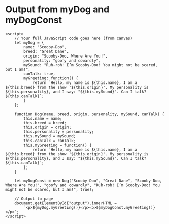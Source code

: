 <!DOCTYPE html>
<html>
<head>
    <title>myDog Output</title>
</head>
<body>
    <h1>Output from myDog and myDogConst</h1>
    <div id="output"></div>

    <script>
        // Your full JavaScript code goes here (from canvas)
        let myDog = {
            name: "Scooby-Doo",
            breed: "Great Dane",
            origin: "Scooby-Doo, Where Are You!",
            personality: "goofy and cowardly",
            mySound: "Ruh-roh! I’m Scooby-Doo! You might not be scared, but I am!",
            canTalk: true,
            myGreeting: function() {
                return `Hello, my name is ${this.name}, I am a ${this.breed} from the show '${this.origin}'. My personality is ${this.personality}, and I say: "${this.mySound}". Can I talk? ${this.canTalk}`;
            }
        };

        function Dog(name, breed, origin, personality, mySound, canTalk) {
            this.name = name;
            this.breed = breed;
            this.origin = origin;
            this.personality = personality;
            this.mySound = mySound;
            this.canTalk = canTalk;
            this.myGreeting = function() {
                return `Hello, my name is ${this.name}, I am a ${this.breed} from the show '${this.origin}'. My personality is ${this.personality}, and I say: "${this.mySound}". Can I talk? ${this.canTalk}`;
            };
        }

        let myDogConst = new Dog("Scooby-Doo", "Great Dane", "Scooby-Doo, Where Are You!", "goofy and cowardly", "Ruh-roh! I’m Scooby-Doo! You might not be scared, but I am!", true);

        // Output to page
        document.getElementById("output").innerHTML =
            `<p>${myDog.myGreeting()}</p><p>${myDogConst.myGreeting()}</p>`;
    </script>
</body>
</html>
